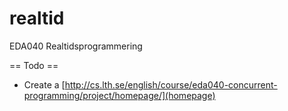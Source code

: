 realtid
=======

EDA040 Realtidsprogrammering

== Todo ==
- Create a [http://cs.lth.se/english/course/eda040-concurrent-programming/project/homepage/](homepage)